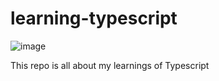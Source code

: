 # learning-typescript

![image](https://user-images.githubusercontent.com/89929777/226101625-dd0d8a44-09a9-4d40-aac1-48cf680eeb9b.png)


This repo is all about my learnings of Typescript
